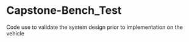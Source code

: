 # Capstone-Bench_Test
Code use to validate the system design prior to implementation on the vehicle
